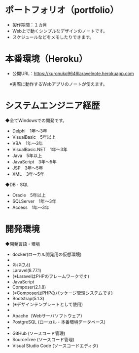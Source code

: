 # ポートフォリオ（portfolio）
* 製作期間：１カ月
* Web上で動くシンプルなデザインのノートです。
* スケジュールなどをメモしたりできます。

# 本番環境（Heroku）
* 公開URL：https://kuronuko9646laravelnote.herokuapp.com

　※実際に動作するWebアプリのノートが使えます。

# システムエンジニア経歴
◆全てWindowsでの開発です。
* Delphi　1年～3年
* VisualBasic　5年以上
* VBA　1年～3年
* VisualBasic.NET　1年～3年
* Java　5年以上
* JavaScript　3年～5年
* JSP　3年～5年
* XML　3年～5年

◆DB・SQL
* Oracle　5年以上
* SQLServer　1年～3年
* Access　1年～3年

# 開発環境
◆開発言語・環境
* docker(ローカル開発用の仮想環境)
*
* PHP(7.4)
* Laravel(8.77.1)
* (※LaravelはPHPのフレームワークです)
* JavaScript
* Composer(2.1.8)
* (※ComposerはPHPのパッケージ管理システムです)
* Bootstrap(5.1.3)
* (※デザインテンプレートとして使用)
*
* Apache（Webサーバソフトウェア）
* PostgreSQL (ローカル・本番環境データベース)
*
* GitHub (ソースコード管理)
* SourceTree (ソースコード管理)
* Visual Studio Code (ソースコードエディタ)
